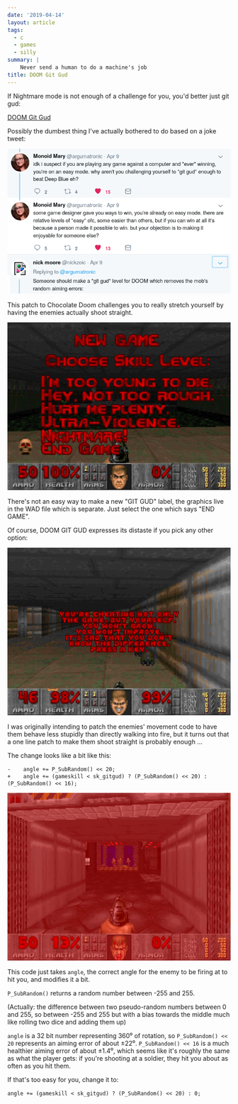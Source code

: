 ```yaml
---
date: '2019-04-14'
layout: article
tags:
  - c
  - games
  - silly
summary: |
    Never send a human to do a machine's job
title: DOOM Git Gud
---
```


If Nightmare mode is not enough of a challenge for you, you'd better just git gud:

[DOOM Git Gud](https://github.com/nickzoic/doom-git-gud/)

Possibly the dumbest thing I've actually bothered to do based on a joke tweet:

[![tweets](img/tweeters.png)](https://twitter.com/nickzoic/status/1115793964844507136)

This patch to Chocolate Doom challenges you to really stretch yourself 
by having the enemies actually shoot straight.

![Screenshot 3](img/screenshot-3.png)

There's not an easy way to make a new "GIT GUD" label, the graphics 
live in the WAD file which is separate.  Just select the one which says "END GAME".

Of course, DOOM GIT GUD expresses its distaste if you pick any other option:

![Screenshot 1](img/screenshot-1.png)

I was originally intending to patch the enemies' movement code to 
have them behave less stupidly than directly walking into fire,
but it turns out that a one line patch to make them shoot straight is probably enough ...

The change looks like a bit like this:

```
-    angle += P_SubRandom() << 20;
+    angle += (gameskill < sk_gitgud) ? (P_SubRandom() << 20) : (P_SubRandom() << 16);
```

![Screenshot 2](img/screenshot-2.png)

This code just takes `angle`, the correct angle for the enemy to
be firing at to hit you, and modifies it a bit.

`P_SubRandom()` returns a random number between -255 and 255.

(Actually: the difference between two
pseudo-random numbers between 0 and 255, so between
-255 and 255 but with a bias towards the middle much
like rolling two dice and adding them up)

`angle` is a 32 bit number representing 360⁰ of 
rotation, so `P_SubRandom() << 20` represents an
aiming error of about ±22⁰.  `P_SubRandom() << 16` is 
a much healthier aiming error of about ±1.4⁰, which
seems like it's roughly the same as what the player gets:
if you're shooting at a soldier, they hit you about as
often as you hit them.

If that's too easy for you, change it to:

```
angle += (gameskill < sk_gitgud) ? (P_SubRandom() << 20) : 0;
```
